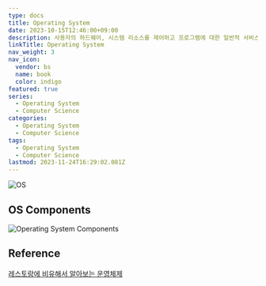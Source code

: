 ```yaml
---
type: docs
title: Operating System
date: 2023-10-15T12:46:00+09:00
description: 사용자의 하드웨어, 시스템 리소스를 제어하고 프로그램에 대한 일반적 서비스를 지원하는 시스템 소프트웨어
linkTitle: Operating System
nav_weight: 3
nav_icon:
  vendor: bs
  name: book
  color: indigo
featured: true
series:
  - Operating System
  - Computer Science
categories:
  - Operating System
  - Computer Science
tags:
  - Operating System
  - Computer Science
lastmod: 2023-11-24T16:29:02.081Z
---
```


![OS](/computer-science/os.png#center)

## OS Components

![Operating System Components](/computer-science/os-components.png#center)

## Reference

[레스토랑에 비유해서 알아보는 운영체제](https://yozm.wishket.com/magazine/detail/1269/)

